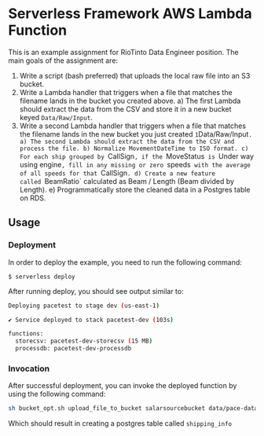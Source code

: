 
# Serverless Framework AWS Lambda Function

This is an example assignment for RioTinto Data Engineer position.
The main goals of the assignment are:

1. Write a script (bash preferred) that uploads the local raw file into an S3 bucket.
2. Write a Lambda handler that triggers when a file that matches the filename lands in the bucket you created above.
        a) The first Lambda should extract the data from the CSV and store it in a new bucket keyed `Data/Raw/Input`.
3. Write a second Lambda handler that triggers when a file that matches the filename lands in the new bucket you just created `1`Data/Raw/Input`.
        a) The second Lambda should extract the data from the CSV and process the file.
        b) Normalize MovementDateTime to ISO format.
        c) For each ship grouped by `CallSign`, if the `MoveStatus` is `Under way using engine`, fill in any missing or zero `speeds` with the average of all speeds for that `CallSign`.
        d) Create a new feature called `BeamRatio` calculated as Beam / Length (Beam divided by Length).
        e) Programmatically store the cleaned data in a Postgres table on RDS.


## Usage

### Deployment

In order to deploy the example, you need to run the following command:

```
$ serverless deploy
```

After running deploy, you should see output similar to:

```bash
Deploying pacetest to stage dev (us-east-1)

✔ Service deployed to stack pacetest-dev (103s)

functions:
  storecsv: pacetest-dev-storecsv (15 MB)
  processdb: pacetest-dev-processdb
```

### Invocation

After successful deployment, you can invoke the deployed function by using the following command:

```bash
sh bucket_opt.sh upload_file_to_bucket salarsourcebucket data/pace-data.txt pace-data.txt

```

Which should result in creating a postgres table called `shipping_info`
